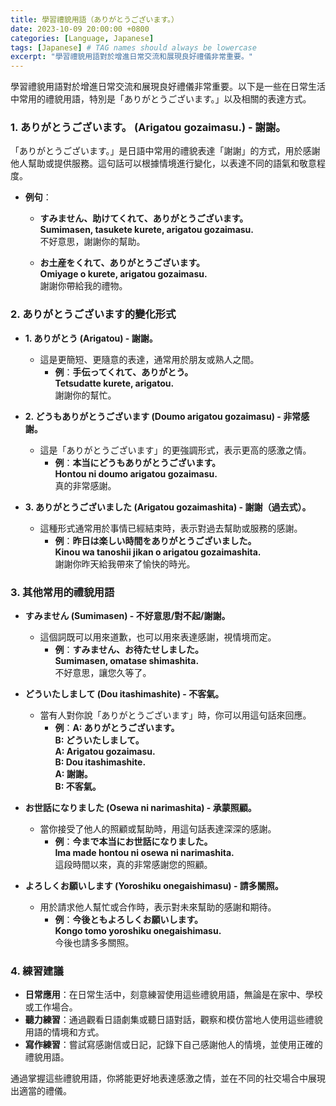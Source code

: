 ```yaml
---
title: 學習禮貌用語（ありがとうございます。）
date: 2023-10-09 20:00:00 +0800
categories: [Language, Japanese]
tags: [Japanese] # TAG names should always be lowercase
excerpt: "學習禮貌用語對於增進日常交流和展現良好禮儀非常重要。"
---
```


學習禮貌用語對於增進日常交流和展現良好禮儀非常重要。以下是一些在日常生活中常用的禮貌用語，特別是「ありがとうございます。」以及相關的表達方式。

### **1. ありがとうございます。 (Arigatou gozaimasu.) - 謝謝。**

「ありがとうございます。」是日語中常用的禮貌表達「謝謝」的方式，用於感謝他人幫助或提供服務。這句話可以根據情境進行變化，以表達不同的語氣和敬意程度。

- **例句**：
  - **すみません、助けてくれて、ありがとうございます。**  
    **Sumimasen, tasukete kurete, arigatou gozaimasu.**  
    不好意思，謝謝你的幫助。
  
  - **お土産をくれて、ありがとうございます。**  
    **Omiyage o kurete, arigatou gozaimasu.**  
    謝謝你帶給我的禮物。

### **2. ありがとうございます的變化形式**

- **1. ありがとう (Arigatou) - 謝謝。**
  - 這是更簡短、更隨意的表達，通常用於朋友或熟人之間。  
    - **例**：**手伝ってくれて、ありがとう。**  
      **Tetsudatte kurete, arigatou.**  
      謝謝你的幫忙。

- **2. どうもありがとうございます (Doumo arigatou gozaimasu) - 非常感謝。**
  - 這是「ありがとうございます」的更強調形式，表示更高的感激之情。  
    - **例**：**本当にどうもありがとうございます。**  
      **Hontou ni doumo arigatou gozaimasu.**  
      真的非常感謝。

- **3. ありがとうございました (Arigatou gozaimashita) - 謝謝（過去式）。**
  - 這種形式通常用於事情已經結束時，表示對過去幫助或服務的感謝。  
    - **例**：**昨日は楽しい時間をありがとうございました。**  
      **Kinou wa tanoshii jikan o arigatou gozaimashita.**  
      謝謝你昨天給我帶來了愉快的時光。

### **3. 其他常用的禮貌用語**

- **すみません (Sumimasen) - 不好意思/對不起/謝謝。**
  - 這個詞既可以用來道歉，也可以用來表達感謝，視情境而定。  
    - **例**：**すみません、お待たせしました。**  
      **Sumimasen, omatase shimashita.**  
      不好意思，讓您久等了。

- **どういたしまして (Dou itashimashite) - 不客氣。**
  - 當有人對你說「ありがとうございます」時，你可以用這句話來回應。  
    - **例**：**A: ありがとうございます。**  
      **B: どういたしまして。**  
      **A: Arigatou gozaimasu.**  
      **B: Dou itashimashite.**  
      **A: 謝謝。**  
      **B: 不客氣。**

- **お世話になりました (Osewa ni narimashita) - 承蒙照顧。**
  - 當你接受了他人的照顧或幫助時，用這句話表達深深的感謝。  
    - **例**：**今まで本当にお世話になりました。**  
      **Ima made hontou ni osewa ni narimashita.**  
      這段時間以來，真的非常感謝您的照顧。

- **よろしくお願いします (Yoroshiku onegaishimasu) - 請多關照。**
  - 用於請求他人幫忙或合作時，表示對未來幫助的感謝和期待。  
    - **例**：**今後ともよろしくお願いします。**  
      **Kongo tomo yoroshiku onegaishimasu.**  
      今後也請多多關照。

### **4. 練習建議**
- **日常應用**：在日常生活中，刻意練習使用這些禮貌用語，無論是在家中、學校或工作場合。
- **聽力練習**：通過觀看日語劇集或聽日語對話，觀察和模仿當地人使用這些禮貌用語的情境和方式。
- **寫作練習**：嘗試寫感謝信或日記，記錄下自己感謝他人的情境，並使用正確的禮貌用語。

通過掌握這些禮貌用語，你將能更好地表達感激之情，並在不同的社交場合中展現出適當的禮儀。
